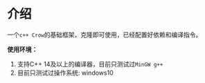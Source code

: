 # 介绍

一个`c++ Crow`的基础框架，克隆即可使用，已经配置好依赖和编译指令。

**使用环境：**

1. 支持C++ 14及以上的编译器，目前只测试过`MinGW g++`
2. 目前只测试过操作系统: windows10
